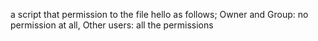 a script that permission to the file hello as follows; Owner and Group: no permission at all, Other users: all the permissions

